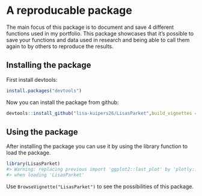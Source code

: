 
# A reproducable package

The main focus of this package is to document and save 4 different
functions used in my portfolio. This package showcases that it’s
possible to save your functions and data used in research and being able
to call them again to by others to reproduce the results.

## Installing the package

First install devtools:

``` r
install.packages("devtools")
```

Now you can install the package from github:

``` r
devtools::install_github("lisa-kuipers26/LisasParket",build_vignettes = FALSE)
```

## Using the package

After installing the package you can use it by using the library
function to load the package.

``` r
library(LisasParket)
#> Warning: replacing previous import 'ggplot2::last_plot' by 'plotly::last_plot'
#> when loading 'LisasParket'
```

Use `BrowseVignette("LisasParket")` to see the possibilities of this
package.
